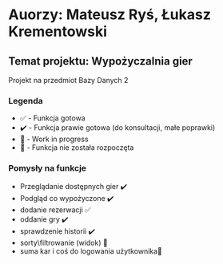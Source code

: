 # Auorzy: Mateusz Ryś, Łukasz Krementowski
## Temat projektu: Wypożyczalnia gier
Projekt na przedmiot Bazy Danych 2

### Legenda
- ✅ - Funkcja gotowa
- ✔️ - Funkcja prawie gotowa (do konsultacji, małe poprawki)
- 🚧 - Work in progress
- 🛑 - Funkcja nie została rozpoczęta
### Pomysły na funkcje

- Przeglądanie dostępnych gier ✔️
- Podgląd co wypożyczone ✔️
- dodanie rezerwacji ✅
- oddanie gry ✔️
- sprawdzenie historii ✔️
- sorty\filtrowanie (widok) 🛑
- suma kar i coś do logowania użytkownika🚧
